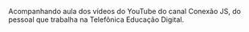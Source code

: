 
Acompanhando aula dos vídeos do YouTube do canal Conexão JS, 
do pessoal que trabalha na Telefônica Educação Digital.